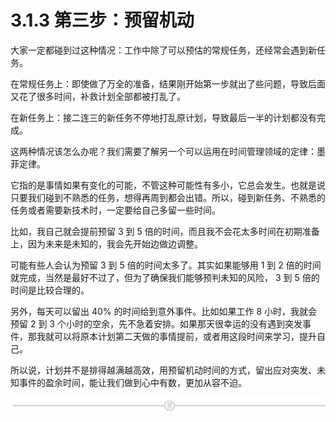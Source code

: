 # 3.1.3 第三步：预留机动

大家一定都碰到过这种情况：工作中除了可以预估的常规任务，还经常会遇到新任务。

在常规任务上：即使做了万全的准备，结果刚开始第一步就出了些问题，导致后面又花了很多时间，补救计划全部都被打乱了。

在新任务上：接二连三的新任务不停地打乱原计划，导致最后一半的计划都没有完成。

这两种情况该怎么办呢？我们需要了解另一个可以运用在时间管理领域的定律：墨菲定律。

它指的是事情如果有变化的可能，不管这种可能性有多小，它总会发生。也就是说只要我们碰到不熟悉的任务，想得再周到都会出错。所以，碰到新任务、不熟悉的任务或者需要新技术时，一定要给自己多留一些时间。

比如，我自己就会提前预留 3 到 5 倍的时间，而且我不会花太多时间在初期准备上，因为未来是未知的，我会先开始边做边调整。

可能有些人会认为预留 3 到 5 倍的时间太多了。其实如果能够用 1 到 2 倍的时间就完成，当然是最好不过了，但为了确保我们能够预判未知的风险， 3 到 5 倍的时间是比较合理的。

另外，每天可以留出 40% 的时间给到意外事件。比如如果工作 8 小时，我就会预留 2 到 3 个小时的空余，先不急着安排。如果那天很幸运的没有遇到突发事件，那我就可以将原本计划第二天做的事情提前，或者用这段时间来学习，提升自己。

所以说，计划并不是排得越满越高效，用预留机动时间的方式，留出应对突发、未知事件的盈余时间，能让我们做到心中有数，更加从容不迫。

![](img/e573a089fa5c69c53659d55b676d2c92.png)